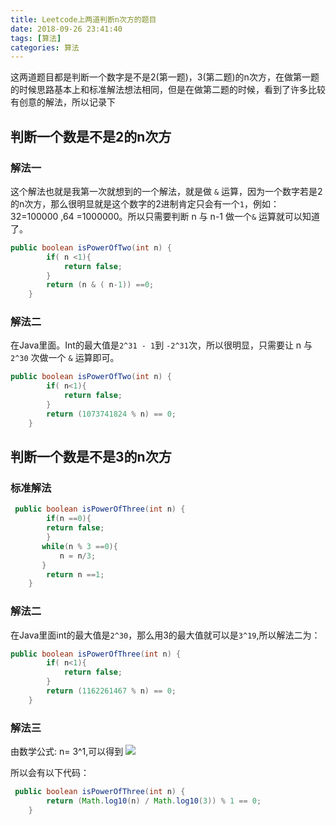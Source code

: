 ```yaml
---
title: Leetcode上两道判断n次方的题目
date: 2018-09-26 23:41:40
tags: [算法]
categories: 算法
---
```

这两道题目都是判断一个数字是不是2(第一题)，3(第二题)的n次方，在做第一题的时候思路基本上和标准解法想法相同，但是在做第二题的时候，看到了许多比较有创意的解法，所以记录下

## 判断一个数是不是2的n次方
### 解法一
这个解法也就是我第一次就想到的一个解法，就是做 `&` 运算，因为一个数字若是2的n次方，那么很明显就是这个数字的2进制肯定只会有一个`1`，例如：
32=100000 ,64 =1000000。所以只需要判断 n 与 n-1 做一个`&` 运算就可以知道了。
```java
public boolean isPowerOfTwo(int n) {
        if( n <1){
            return false;
        }
        return (n & ( n-1)) ==0;
    }
```
### 解法二
在Java里面。Int的最大值是`2^31 - 1`到 `-2^31`次，所以很明显，只需要让 n 与 `2^30` 次做一个 `&` 运算即可。
```java
public boolean isPowerOfTwo(int n) {
        if( n<1){
            return false;
        }
        return (1073741824 % n) == 0;
    }
```


## 判断一个数是不是3的n次方
### 标准解法
```java
 public boolean isPowerOfThree(int n) {
        if(n ==0){
        return false;
        }
       while(n % 3 ==0){
           n = n/3;
       }
        return n ==1;
    }
```

### 解法二
在Java里面int的最大值是`2^30`，那么用3的最大值就可以是`3^19`,所以解法二为：
```java
public boolean isPowerOfThree(int n) {
        if( n<1){
            return false;
        }
        return (1162261467 % n) == 0;
    }
```

### 解法三

由数学公式: n= 3^1,可以得到
![](https://szhtc-1252780558.cos.ap-shanghai.myqcloud.com/TIM%E6%88%AA%E5%9B%BE20180927002429.png)

所以会有以下代码：
```java
 public boolean isPowerOfThree(int n) {
        return (Math.log10(n) / Math.log10(3)) % 1 == 0;
    }
```
